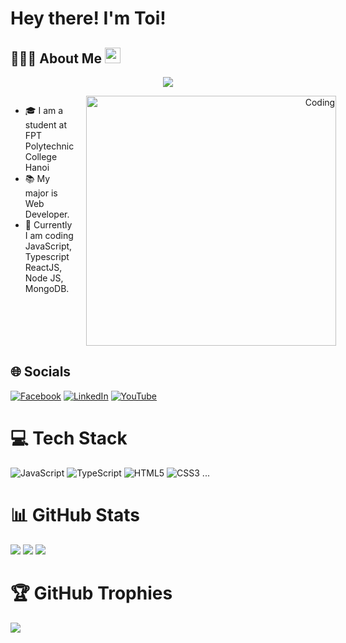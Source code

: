 # Hey there! I'm Toi! 
## 🧑🏻‍💻 About Me    <img src="https://media.giphy.com/media/hvRJCLFzcasrR4ia7z/giphy.gif" width="25px">
<p align="center">
  <a href="https://github.com/DenverCoder1/readme-typing-svg">
    <img src="https://readme-typing-svg.herokuapp.com?lines=Web+Developer;Always%20learning%20new%20things&center=true&width=380&height=45">
  </a>
</p>

<div style="display: flex; justify-content: space-between; align-items: flex-start;">
  <!-- Left Column -->
  <div style="flex: 1; padding-right: 20px;">
    <ul>
      <li>🎓 I am a student at FPT Polytechnic College Hanoi</li>
      <li>📚 My major is Web Developer.</li>
      <li>🔭 Currently I am coding JavaScript, Typescript ReactJS, Node JS, MongoDB.</li>
    </ul>
  </div>
  
  <!-- Right Column (Image) -->
  <div style="flex: 1; text-align: right;">
    <img alt="Coding" width="400" src="https://cdn.dribbble.com/users/1162077/screenshots/3848914/programmer.gif">
  </div>
</div>

## 🌐 Socials
[![Facebook](https://img.shields.io/badge/Facebook-%231877F2.svg?logo=Facebook&logoColor=white)](https://facebook.com/NguyenHuyToi.Your)
[![LinkedIn](https://img.shields.io/badge/LinkedIn-%230077B5.svg?logo=linkedin&logoColor=white)](https://linkedin.com/in/toinh)
[![YouTube](https://img.shields.io/badge/YouTube-%23FF0000.svg?logo=YouTube&logoColor=white)](https://youtube.com/@nguyenhuytoi2510)

# 💻 Tech Stack
![JavaScript](https://img.shields.io/badge/javascript-%23323330.svg?style=for-the-badge&logo=javascript&logoColor=%23F7DF1E) 
![TypeScript](https://img.shields.io/badge/typescript-%23007ACC.svg?style=for-the-badge&logo=typescript&logoColor=white)
![HTML5](https://img.shields.io/badge/html5-%23E34F26.svg?style=for-the-badge&logo=html5&logoColor=white)
![CSS3](https://img.shields.io/badge/css3-%231572B6.svg?style=for-the-badge&logo=css3&logoColor=white)
...
# 📊 GitHub Stats
![](https://github-readme-stats.vercel.app/api?username=ToiYour&theme=radical&hide_border=false&include_all_commits=false&count_private=false)
![](https://github-readme-streak-stats.herokuapp.com/?user=ToiYour&theme=radical&hide_border=false)
![](https://github-readme-stats.vercel.app/api/top-langs/?username=ToiYour&theme=radical&hide_border=false&include_all_commits=false&count_private=false&layout=compact)

# 🏆 GitHub Trophies
![](https://github-trophies.vercel.app/?username=ToiYour&theme=radical&no-frame=false&no-bg=false&margin-w=4)

